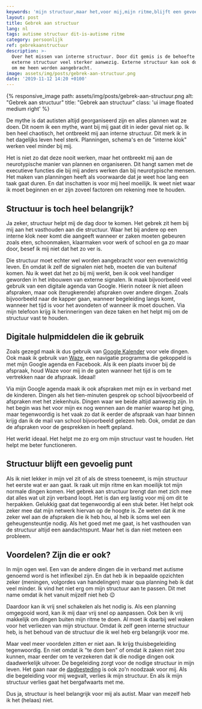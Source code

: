 ```yaml
---
keywords: 'mijn structuur,maar het,voor mij,mijn ritme,blijft een gevoelig'
layout: post
title: Gebrek aan structuur
lang: nl
tags: autisme structuur dit-is-autisme ritme
category: persoonlijk
ref: gebrekaanstructuur
description: >-
  Over het missen van interne structuur. Door dit gemis is de behoefte aan
  externe structuur veel sterker aanwezig. Externe structuur kan ook door mensen
  om me heen worden aangebracht.
image: assets/img/posts/gebrek-aan-structuur.png
date: '2019-11-12 14:20 +0100'
---
```


{% responsive_image path: assets/img/posts/gebrek-aan-structuur.png alt: "Gebrek aan structuur" title: "Gebrek aan structuur" class: 'ui image floated medium right' %}

De mythe is dat autisten altijd georganiseerd zijn en alles plannen wat ze doen. Dit noem ik een mythe, want bij mij gaat dit in ieder geval niet op. Ik ben heel chaotisch, het ontbreekt mij aan interne structuur. Dit merk ik in het dagelijks leven heel sterk. Planningen, schema's en de "interne klok" werken veel minder bij mij.

Het is niet zo dat deze nooit werken, maar het ontbreekt mij aan de neurotypische manier van plannen en organiseren. Dit hangt samen met de executieve functies die bij mij anders werken dan bij neurotypische mensen. Het maken van planningen heeft als voorwaarde dat je weet hoe lang een taak gaat duren. En dat inschatten is voor mij heel moeilijk. Ik weet niet waar ik moet beginnen en er zijn zoveel factoren om rekening mee te houden.

## Structuur is toch heel belangrijk?

Ja zeker, structuur helpt mij de dag door te komen. Het gebrek zit hem bij mij aan het vasthouden aan die structuur. Waar het bij andere op een interne klok neer komt die aangeeft wanneer er zaken moeten gebeuren zoals eten, schoonmaken, klaarmaken voor werk of school en ga zo maar door, besef ik mij niet dat het zo ver is.

Die structuur moet echter wel worden aangebracht voor een evenwichtig leven. En omdat ik zelf de signalen niet heb, moeten die van buitenaf komen. Nu ik weet dat het zo bij mij werkt, ben ik ook veel handiger geworden in het inbouwen van externe signalen. Ik maak bijvoorbeeld veel gebruik van een digitale agenda van Google. Hierin noteer ik niet alleen afspraken, maar ook (terugkerende) afspraken over andere dingen. Zoals bijvoorbeeld naar de kapper gaan, wanneer begeleiding langs komt, wanneer het tijd is voor het avondeten of wanneer ik moet douchen. Via mijn telefoon krijg ik herinneringen van deze taken en het helpt mij om de structuur vast te houden.

## Digitale hulpmiddelen die ik gebruik

Zoals gezegd maak ik dus gebruik van [Google Kalender](http://google.com/calendar/) voor vele dingen. Ook maak ik gebruik van [Waze](https://www.waze.com/nl/), een navigatie programma die gekoppeld is met mijn Google agenda en Facebook. Als ik een plaats invoer bij de afspraak, houd Waze voor mij in de gaten wanneer het tijd is om te vertrekken naar de afspraak. Ideaal!

Via mijn Google agenda maak ik ook afspraken met mijn ex in verband met de kinderen. Dingen als het tien-minuten gesprek op school bijvoorbeeld of afspraken met het ziekenhuis. Dingen waar we beide altijd aanwezig zijn. In het begin was het voor mijn ex nog wennen aan de manier waarop het ging, maar tegenwoordig is het vaak zo dat ik eerder de afspraak van haar binnen krijg dan ik de mail van school bijvoorbeeld gelezen heb. Ook, omdat ze dan de afspraken voor de gesprekken in heeft gepland.

Het werkt ideaal. Het helpt me zo erg om mijn structuur vast te houden. Het helpt me beter functioneren.

## Structuur blijft een gevoelig punt

Als ik niet lekker in mijn vel zit of als de stress toeneemt, is mijn structuur het eerste wat er aan gaat. Ik raak uit mijn ritme en kan moeilijk tot mijn normale dingen komen. Het gebrek aan structuur brengt dan met zich mee dat alles wat uit zijn verband loopt. Het is dan erg lastig voor mij om dit te herpakken. Gelukkig gaat dat tegenwoordig al een stuk beter. Het helpt ook zeker mee dat mijn netwerk hiervan op de hoogte is. Ze weten dat ik me zeker wel aan de afspraken die ik heb hou, al heb ik soms wel een geheugensteuntje nodig. Als het goed met me gaat, is het vasthouden van de structuur altijd een aandachtspunt. Maar het is dan niet meteen een probleem.

## Voordelen? Zijn die er ook?

In mijn ogen wel. Een van de andere dingen die in verband met autisme genoemd word is het inflexibel zijn. En dat heb ik in bepaalde opzichten zeker (meningen, volgordes van handelingen) maar qua planning heb ik dat veel minder. Ik vind het niet erg om mijn structuur aan te passen. Dit met name omdat ik het vanuit mijzelf niet heb :wink:

Daardoor kan ik vrij snel schakelen als het nodig is. Als een planning omgegooid word, kan ik mij daar vrij snel op aanpassen. Ook ben ik vrij makkelijk om dingen buiten mijn ritme te doen. Al moet ik daarbij wel waken voor het verliezen van mijn structuur. Omdat ik zelf geen interne structuur heb, is het behoud van de structuur die ik wel heb erg belangrijk voor me.

Maar veel meer voordelen zitten er niet aan. Ik krijg thuisbegeleiding tegenwoordig. En niet omdat ik "te dom ben" of omdat ik zaken niet zou kunnen, maar eerder om te verzekeren dat ik die nodige dingen ook daadwerkelijk uitvoer. De begeleiding zorgt voor de nodige structuur in mijn leven. Het gaan naar de [dagbesteding](https://www.scauting.nl) is ook zo'n noodzaak voor mij. Als die begeleiding voor mij wegvalt, verlies ik mijn structuur. En als ik mijn structuur verlies gaat het bergafwaarts met me.

Dus ja, structuur is heel belangrijk voor mij als autist. Maar van mezelf heb ik het (helaas) niet.
